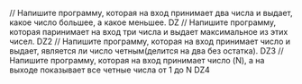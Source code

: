 // Напишите программу, которая на вход принимает два числа и выдает, какое число большее, а какое меньшее. DZ
// Напишите программу, которая паринимает на вход три числа и выдает максимальное из этих чисел. DZ2
// Напишите программу, которая на вход принимает число и выдает, является ли число четным(делится на два без остатка). DZ3
// Напишите программу, которая на вход принимает число (N), а на выходе показывает все четные числа от 1 до N  DZ4

